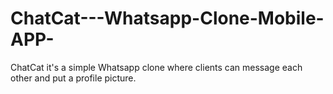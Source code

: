 # ChatCat---Whatsapp-Clone-Mobile-APP-
ChatCat it's a simple Whatsapp clone where clients can message each other and put a profile picture.
